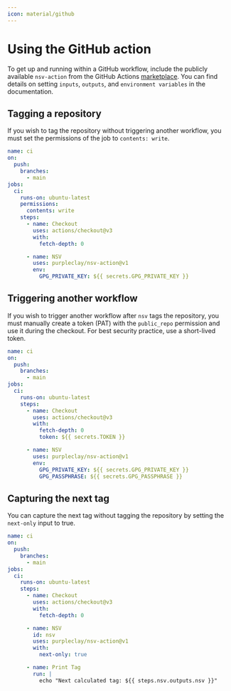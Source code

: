 ```yaml
---
icon: material/github
---
```


# Using the GitHub action

To get up and running within a GitHub workflow, include the publicly available `nsv-action` from the GitHub Actions [marketplace](https://github.com/marketplace/actions/nsv-next-semantic-version). You can find details on setting `inputs`, `outputs`, and `environment variables` in the documentation.

## Tagging a repository

If you wish to tag the repository without triggering another workflow, you must set the permissions of the job to `contents: write`.

```{.yaml linenums="1" hl_lines="10"}
name: ci
on:
  push:
    branches:
      - main
jobs:
  ci:
    runs-on: ubuntu-latest
    permissions:
      contents: write
    steps:
      - name: Checkout
        uses: actions/checkout@v3
        with:
          fetch-depth: 0

      - name: NSV
        uses: purpleclay/nsv-action@v1
        env:
          GPG_PRIVATE_KEY: ${{ secrets.GPG_PRIVATE_KEY }}
```

## Triggering another workflow

If you wish to trigger another workflow after `nsv` tags the repository, you must manually create a token (PAT) with the `public_repo` permission and use it during the checkout. For best security practice, use a short-lived token.

```{.yaml linenums="1" hl_lines="14"}
name: ci
on:
  push:
    branches:
      - main
jobs:
  ci:
    runs-on: ubuntu-latest
    steps:
      - name: Checkout
        uses: actions/checkout@v3
        with:
          fetch-depth: 0
          token: ${{ secrets.TOKEN }}

      - name: NSV
        uses: purpleclay/nsv-action@v1
        env:
          GPG_PRIVATE_KEY: ${{ secrets.GPG_PRIVATE_KEY }}
          GPG_PASSPHRASE: ${{ secrets.GPG_PASSPHRASE }}
```

## Capturing the next tag

You can capture the next tag without tagging the repository by setting the `next-only` input to true.

```{.yaml linenums="1" hl_lines="19"}
name: ci
on:
  push:
    branches:
      - main
jobs:
  ci:
    runs-on: ubuntu-latest
    steps:
      - name: Checkout
        uses: actions/checkout@v3
        with:
          fetch-depth: 0

      - name: NSV
        id: nsv
        uses: purpleclay/nsv-action@v1
        with:
          next-only: true

      - name: Print Tag
        run: |
          echo "Next calculated tag: ${{ steps.nsv.outputs.nsv }}"
```
